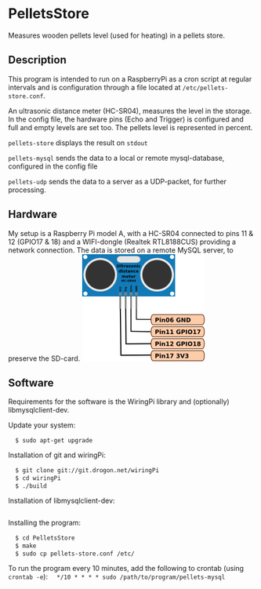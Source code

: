 # PelletsStore
Measures wooden pellets level (used for heating) in a pellets store. 

## Description
This program is intended to run on a RaspberryPi as a cron script at regular intervals and is configuration through a file located at `/etc/pellets-store.conf`. 

An ultrasonic distance meter (HC-SR04), measures the level in the storage. In the config file, the hardware pins (Echo and Trigger) is configured and full and empty levels are set too. The pellets level is represented in percent.

`pellets-store` displays the result on `stdout`

`pellets-mysql` sends the data to a local or remote mysql-database, configured in the config file

`pellets-udp` sends the data to a server as a UDP-packet, for further processing.

## Hardware
My setup is a Raspberry Pi model A, with a HC-SR04 connected to pins 11 & 12 (GPIO17 & 18) and a WIFI-dongle (Realtek RTL8188CUS) providing a network connection. The data is stored on a remote MySQL server, to preserve the SD-card.
![HC-SR04](img/HC-SR04.png)

## Software
Requirements for the software is the WiringPi library and (optionally) libmysqlclient-dev.

Update your system:
```  $ sudo apt-get update
  $ sudo apt-get upgrade
```
Installation of git and wiringPi:
```  $ sudo apt-get install git-core
  $ git clone git://git.drogon.net/wiringPi
  $ cd wiringPi
  $ ./build
```
Installation of libmysqlclient-dev:
```  $ sudo apt-get install libmysqlclient-dev
```
Installing the program:
```  $ git clone https://github.com/hassebjork/PelletsStore/
  $ cd PelletsStore
  $ make
  $ sudo cp pellets-store.conf /etc/
```
To run the program every 10 minutes, add the following to crontab (using `crontab -e`):
`  */10 * * * * sudo /path/to/program/pellets-mysql`
